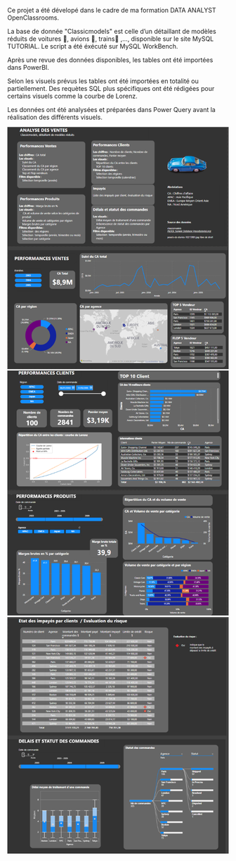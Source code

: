 Ce projet a été dévelopé dans le cadre de ma formation DATA ANALYST OpenClassrooms.


La base de donnée "Classicmodels" est celle d’un détaillant de modèles réduits de voitures 🚗, avions 🛫, trains🚂 ,..., disponible sur le site MySQL TUTORIAL.
Le script a été éxécuté sur MySQL WorkBench.

Après une revue des données disponibles, les tables ont été importées dans PowerBI.

Selon les visuels prévus les tables ont été importées en totalité ou partiellement. Des requètes SQL plus spécifiques ont été rédigées pour certains visuels comme la courbe de Lorenz.

Les données ont été analysées et préparées dans Power Query avant la réalisation des différents visuels.

![DB 1-3](https://github.com/DominiqueOstinet/POWER-BI/blob/main/DB%201-3.png)
![DB 2-3](https://github.com/DominiqueOstinet/POWER-BI/blob/main/DB%202-3.png)
![DB 3-3](https://github.com/DominiqueOstinet/POWER-BI/blob/main/DB%203-3.png)
